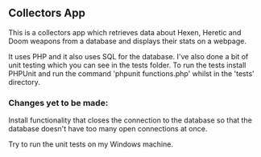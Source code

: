 ## Collectors App

This is a collectors app which retrieves data about Hexen, Heretic and Doom
weapons from a database and displays their stats on a webpage.

It uses PHP and it also uses SQL for the database.  I've also done a bit
of unit testing which you can see in the tests folder.  To run the tests 
install PHPUnit and run the command 'phpunit functions.php' whilst in 
the 'tests' directory.


### Changes yet to be made:

Install functionality that closes the connection to the database so that
the database doesn't have too many open connections at once.

Try to run the unit tests on my Windows machine.
